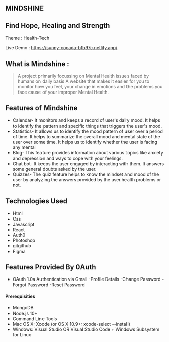 ## MINDSHINE
## Find Hope, Healing and Strength 
Theme : Health-Tech

Live Demo : https://sunny-cocada-bfb97c.netlify.app/
## What is Mindshine  :
>A project primarily focussing on Mental Health issues faced by humans on daily basis
>A website that makes it easier for you to monitor how you feel, your change in emotions and the problems you face cause of your improper Mental Health.

## Features of Mindshine
- Calendar-
  It monitors and keeps a record of user's daily mood. It helps to identify the pattern and specific things that triggers the user's mood.
- Statistics-
  It allows us to identify the mood pattern of user over a period of time.
  It helps to summarize the overall mood and mental state of the user over some time. It helps us to identify whether the user is facing any mental
- Blog-
  This feature provides information about various topics like anxiety and depression and ways to cope with your feelings.
- Chat bot-
 It keeps the user engaged by interacting with them. It answers some general doubts asked by the user.
- Quizzes-
 The quiz feature helps to know the mindset and mood of the user by analyzing the answers provided by the user.health problems or not.

## Technologies Used
- Html
- Css
- Javascript
- React
- Auth0
- Photoshop
- gitgithub
- Figma

## Features Provided By 0Auth
- OAuth 1.0a Authentication via Gmail
-Profile Details
-Change Password
-Forgot Password
-Reset Password

#### Prerequisities
- MongoDB
- Node.js 10+
- Command Line Tools
- Mac OS X: Xcode (or OS X 10.9+:  xcode-select --install)
- Windows: Visual Studio OR Visual Studio Code + Windows Subsystem for Linux 


